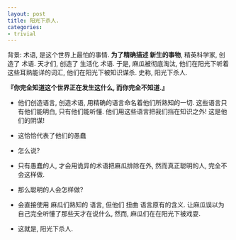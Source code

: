 ```yaml
---
layout: post
title: 阳光下杀人.
categories:
- trivial
---
```



背景: 术语, 是这个世界上最怕的事情. **为了精确描述 新生的事物**, 精英科学家, 创造了 术语. 天才们, 创造了 生活化 术语. 于是, 麻瓜被彻底淘汰, 他们在阳光下听着这些耳熟能详的词汇, 他们在阳光下被知识谋杀. 史称, 阳光下杀人.

**『你完全知道这个世界正在发生这什么, 而你完全不知道.』**

* 他们创造语言, 创造术语, 用精确的语言命名着他们所熟知的一切. 这些语言只有他们能明白, 只有他们能听懂. 他们用这些语言把我们挡在知识之外! 这是他们的阴谋!

* 这恰恰代表了他们的愚蠢

- 怎么说?

-  只有愚蠢的人, 才会用诡异的术语把麻瓜排除在外, 然而真正聪明的人, 完全不会这样做.

- 那么聪明的人会怎样做?

- 会直接使用 麻瓜们熟知的 语言, 但他们 扭曲 语言原有的含义. 让麻瓜误以为 自己完全听懂了那些天才在说什么, 然而, 麻瓜们在在阳光下被戏耍.

- 这就是, 阳光下杀人.
